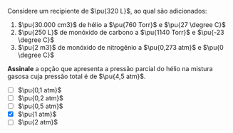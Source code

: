 Considere um recipiente de $\pu{320 L}$, ao qual são adicionados:

1. $\pu{30.000 cm3}$ de hélio a $\pu{760 Torr}$ e $\pu{27 \degree C}$
2. $\pu{250 L}$ de monóxido de carbono a $\pu{1140 Torr}$ e $\pu{-23 \degree C}$
3. $\pu{2 m3}$ de monóxido de nitrogênio a $\pu{0,273 atm}$ e $\pu{0 \degree C}$

**Assinale** a opção que apresenta a pressão parcial do hélio na mistura gasosa cuja pressão total é de $\pu{4,5 atm}$.

- [ ] $\pu{0,1 atm}$
- [ ] $\pu{0,2 atm}$
- [ ] $\pu{0,5 atm}$
- [x] $\pu{1 atm}$
- [ ] $\pu{2 atm}$
